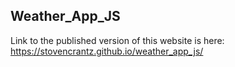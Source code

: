 ## Weather_App_JS

Link to the published version of this website is here: 
https://stovencrantz.github.io/weather_app_js/
